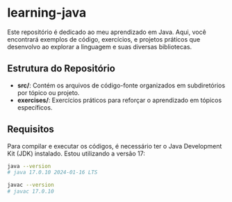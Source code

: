 # learning-java

Este repositório é dedicado ao meu aprendizado em Java. Aqui, você encontrará exemplos de código, exercícios, e projetos práticos que desenvolvo ao explorar a linguagem e suas diversas bibliotecas.

## Estrutura do Repositório

- **src/**: Contém os arquivos de código-fonte organizados em subdiretórios por tópico ou projeto.
- **exercises/**: Exercícios práticos para reforçar o aprendizado em tópicos específicos.

## Requisitos

Para compilar e executar os códigos, é necessário ter o Java Development Kit (JDK) instalado. Estou utilizando a versão 17:

```bash
java --version
# java 17.0.10 2024-01-16 LTS

javac --version
# javac 17.0.10

